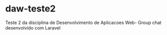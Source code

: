 # daw-teste2
Teste 2 da disciplina de Desenvolvimento de Aplicacoes Web- Group chat desenvolvido com Laravel
